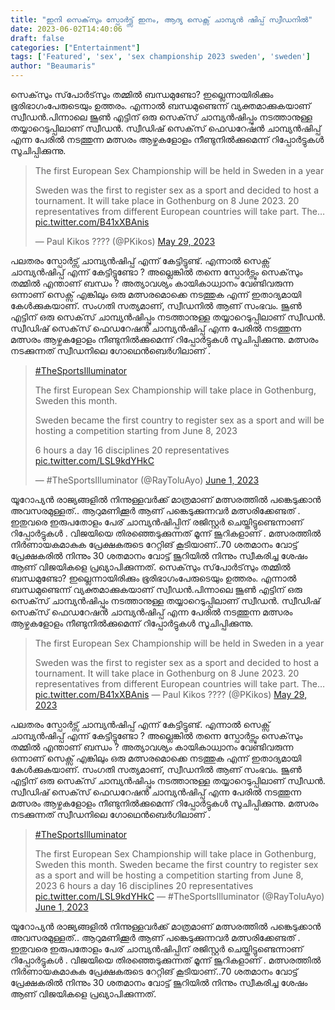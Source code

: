 ```yaml
---
title: "ഇനി സെക്‌സും സ്പോർട്ട്സ് ഇനം, ആദ്യ സെക്സ് ചാമ്പ്യൻ ഷിപ്പ് സ്വീഡനിൽ"
date: 2023-06-02T14:40:06
draft: false
categories: ["Entertainment"]
tags: ['Featured', 'sex', 'sex championship 2023 sweden', 'sweden']
author: "Beaumaris"
---
```


സെക്‌സും സ്‌പോര്‍ട്‌സും തമ്മില്‍ ബന്ധമുണ്ടോ? ഇല്ലെന്നായിരിക്കും ഭൂരിഭാഗംപേരുടെയും ഉത്തരം. എന്നാല്‍ ബന്ധമുണ്ടെന്ന് വ്യക്തമാക്കുകയാണ് സ്വീഡന്‍.പിന്നാലെ ജൂണ്‍ എട്ടിന് ഒരു സെക്‌സ് ചാമ്പ്യന്‍ഷിപ്പും നടത്താനുള്ള തയ്യാറെടുപ്പിലാണ് സ്വീഡന്‍. സ്വീഡിഷ് സെക്‌സ് ഫെഡറേഷന്‍ ചാമ്പ്യന്‍ഷിപ്പ് എന്ന പേരില്‍ നടത്തുന്ന മത്സരം ആഴ്ചകളോളം നീണ്ടുനില്‍ക്കുമെന്ന് റിപ്പോര്‍ട്ടുകള്‍ സൂചിപ്പിക്കുന്നു.
<blockquote class="twitter-tweet">
<p dir="ltr" lang="en">The first European Sex Championship will be held in Sweden in a year</p>
Sweden was the first to register sex as a sport and decided to host a tournament. It will take place in Gothenburg on 8 June 2023. 20 representatives from different European countries will take part. The… <a href="https://t.co/B41xXBAnis">pic.twitter.com/B41xXBAnis</a>

— Paul Kikos ???? (@PKikos) <a href="https://twitter.com/PKikos/status/1663333481840259072?ref_src=twsrc%5Etfw">May 29, 2023</a></blockquote>
<script async src="https://platform.twitter.com/widgets.js" charset="utf-8"></script>

പലതരം സ്പോർട്സ് ചാമ്പ്യന്‍ഷിപ്പ് എന്ന് കേട്ടിട്ടുണ്ട്. എന്നാൽ സെക്സ് ചാമ്പ്യന്‍ഷിപ്പ് എന്ന് കേട്ടിട്ടുണ്ടോ ? അല്ലെങ്കിൽ തന്നെ സ്പോർട്സും സെക്‌സും തമ്മിൽ എന്താണ് ബന്ധം ? അത്യാവശ്യം കായികാധ്വാനം വേണ്ടിവരുന്ന ഒന്നാണ് സെക്സ് എങ്കിലും ഒരു മത്സരമൊക്കെ നടത്തുക എന്ന് ഇതാദ്യമായി കേൾക്കുകയാണ്. സംഗതി സത്യമാണ്, സ്വീഡനിൽ ആണ് സംഭവം. ജൂണ്‍ എട്ടിന് ഒരു സെക്‌സ് ചാമ്പ്യന്‍ഷിപ്പും നടത്താനുള്ള തയ്യാറെടുപ്പിലാണ് സ്വീഡന്‍. സ്വീഡിഷ് സെക്‌സ് ഫെഡറേഷന്‍ ചാമ്പ്യന്‍ഷിപ്പ് എന്ന പേരില്‍ നടത്തുന്ന മത്സരം ആഴ്ചകളോളം നീണ്ടുനില്‍ക്കുമെന്ന് റിപ്പോര്‍ട്ടുകള്‍ സൂചിപ്പിക്കുന്നു. മത്സരം നടക്കുന്നത് സ്വീഡനിലെ ഗോഥെന്‍ബെര്‍ഗിലാണ് .
<blockquote class="twitter-tweet">
<p dir="ltr" lang="en"><a href="https://twitter.com/hashtag/TheSportsIlluminator?src=hash&amp;ref_src=twsrc%5Etfw">#TheSportsIlluminator</a></p>
The first European Sex Championship will take place in Gothenburg, Sweden this month.

Sweden became the first country to register sex as a sport and will be hosting a competition starting from June 8, 2023

6 hours a day
16 disciplines
20 representatives <a href="https://t.co/LSL9kdYHkC">pic.twitter.com/LSL9kdYHkC</a>

— #TheSportsIlluminator (@RayToluAyo) <a href="https://twitter.com/RayToluAyo/status/1664252277513760768?ref_src=twsrc%5Etfw">June 1, 2023</a></blockquote>
<script async src="https://platform.twitter.com/widgets.js" charset="utf-8"></script>

യൂറോപ്യന്‍ രാജ്യങ്ങളില്‍ നിന്നുള്ളവർക്ക്‌ മാത്രമാണ് മത്സരത്തിൽ പങ്കെടുക്കാൻ അവസരമുള്ളത്.. ആറുമണിക്കൂര്‍ ആണ് പങ്കെടുക്കുന്നവർ മത്സരിക്കേണ്ടത് . ഇതുവരെ ഇരുപതോളം പേര് ചാമ്പ്യന്‍ഷിപ്പിന് രജിസ്റ്റര്‍ ചെയ്തിട്ടുണ്ടെന്നാണ് റിപ്പോര്‍ട്ടുകള്‍ . വിജയിയെ തിരഞ്ഞെടുക്കുന്നത് മൂന്ന് ജൂറികളാണ് . മത്സരത്തില്‍ നിര്‍ണായകമാകുക പ്രേക്ഷകരുടെ റേറ്റിങ് കൂടിയാണ്..70 ശതമാനം വോട്ട് പ്രേക്ഷകരില്‍ നിന്നും 30 ശതമാനം വോട്ട് ജൂറിയില്‍ നിന്നും സ്വീകരിച്ച ശേഷം ആണ് വിജയികളെ പ്രഖ്യാപിക്കുന്നത്.
സെക്‌സും സ്‌പോര്‍ട്‌സും തമ്മില്‍ ബന്ധമുണ്ടോ? ഇല്ലെന്നായിരിക്കും ഭൂരിഭാഗംപേരുടെയും ഉത്തരം. എന്നാല്‍ ബന്ധമുണ്ടെന്ന് വ്യക്തമാക്കുകയാണ് സ്വീഡന്‍.പിന്നാലെ ജൂണ്‍ എട്ടിന് ഒരു സെക്‌സ് ചാമ്പ്യന്‍ഷിപ്പും നടത്താനുള്ള തയ്യാറെടുപ്പിലാണ് സ്വീഡന്‍. സ്വീഡിഷ് സെക്‌സ് ഫെഡറേഷന്‍ ചാമ്പ്യന്‍ഷിപ്പ് എന്ന പേരില്‍ നടത്തുന്ന മത്സരം ആഴ്ചകളോളം നീണ്ടുനില്‍ക്കുമെന്ന് റിപ്പോര്‍ട്ടുകള്‍ സൂചിപ്പിക്കുന്നു. 

> The first European Sex Championship will be held in Sweden in a year
> 
> Sweden was the first to register sex as a sport and decided to host a tournament. It will take place in Gothenburg on 8 June 2023. 20 representatives from different European countries will take part. The… [pic.twitter.com/B41xXBAnis](https://t.co/B41xXBAnis) — Paul Kikos ???? (@PKikos) [May 29, 2023](https://twitter.com/PKikos/status/1663333481840259072?ref_src=twsrc%5Etfw)

പലതരം സ്പോർട്സ് ചാമ്പ്യന്‍ഷിപ്പ് എന്ന് കേട്ടിട്ടുണ്ട്. എന്നാൽ സെക്സ് ചാമ്പ്യന്‍ഷിപ്പ് എന്ന് കേട്ടിട്ടുണ്ടോ ? അല്ലെങ്കിൽ തന്നെ സ്പോർട്സും സെക്‌സും തമ്മിൽ എന്താണ് ബന്ധം ? അത്യാവശ്യം കായികാധ്വാനം വേണ്ടിവരുന്ന ഒന്നാണ് സെക്സ് എങ്കിലും ഒരു മത്സരമൊക്കെ നടത്തുക എന്ന് ഇതാദ്യമായി കേൾക്കുകയാണ്. സംഗതി സത്യമാണ്, സ്വീഡനിൽ ആണ് സംഭവം. ജൂണ്‍ എട്ടിന് ഒരു സെക്‌സ് ചാമ്പ്യന്‍ഷിപ്പും നടത്താനുള്ള തയ്യാറെടുപ്പിലാണ് സ്വീഡന്‍. സ്വീഡിഷ് സെക്‌സ് ഫെഡറേഷന്‍ ചാമ്പ്യന്‍ഷിപ്പ് എന്ന പേരില്‍ നടത്തുന്ന മത്സരം ആഴ്ചകളോളം നീണ്ടുനില്‍ക്കുമെന്ന് റിപ്പോര്‍ട്ടുകള്‍ സൂചിപ്പിക്കുന്നു. മത്സരം നടക്കുന്നത് സ്വീഡനിലെ ഗോഥെന്‍ബെര്‍ഗിലാണ് . 

> [#TheSportsIlluminator](https://twitter.com/hashtag/TheSportsIlluminator?src=hash&ref_src=twsrc%5Etfw)
> 
> The first European Sex Championship will take place in Gothenburg, Sweden this month. Sweden became the first country to register sex as a sport and will be hosting a competition starting from June 8, 2023 6 hours a day 16 disciplines 20 representatives [pic.twitter.com/LSL9kdYHkC](https://t.co/LSL9kdYHkC) — #TheSportsIlluminator (@RayToluAyo) [June 1, 2023](https://twitter.com/RayToluAyo/status/1664252277513760768?ref_src=twsrc%5Etfw)

യൂറോപ്യന്‍ രാജ്യങ്ങളില്‍ നിന്നുള്ളവർക്ക്‌ മാത്രമാണ് മത്സരത്തിൽ പങ്കെടുക്കാൻ അവസരമുള്ളത്.. ആറുമണിക്കൂര്‍ ആണ് പങ്കെടുക്കുന്നവർ മത്സരിക്കേണ്ടത് . ഇതുവരെ ഇരുപതോളം പേര് ചാമ്പ്യന്‍ഷിപ്പിന് രജിസ്റ്റര്‍ ചെയ്തിട്ടുണ്ടെന്നാണ് റിപ്പോര്‍ട്ടുകള്‍ . വിജയിയെ തിരഞ്ഞെടുക്കുന്നത് മൂന്ന് ജൂറികളാണ് . മത്സരത്തില്‍ നിര്‍ണായകമാകുക പ്രേക്ഷകരുടെ റേറ്റിങ് കൂടിയാണ്..70 ശതമാനം വോട്ട് പ്രേക്ഷകരില്‍ നിന്നും 30 ശതമാനം വോട്ട് ജൂറിയില്‍ നിന്നും സ്വീകരിച്ച ശേഷം ആണ് വിജയികളെ പ്രഖ്യാപിക്കുന്നത്.

